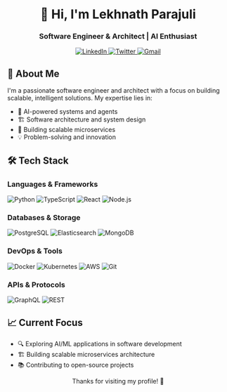 <div align="center">
  <h1>👋 Hi, I'm Lekhnath Parajuli</h1>
  <h3>Software Engineer & Architect | AI Enthusiast</h3>
</div>

<div align="center">
  <p>
    <a href="https://linkedin.com/in/lk-naath" target="_blank">
      <img src="https://img.shields.io/badge/LinkedIn-0077B5?style=flat-square&logo=linkedin&logoColor=white" alt="LinkedIn"/>
    </a>
    <a href="https://twitter.com/lk_naath" target="_blank">
      <img src="https://img.shields.io/badge/Twitter-1DA1F2?style=flat-square&logo=twitter&logoColor=white" alt="Twitter"/>
    </a>
    <a href="mailto:lk.naath@gmail.com">
      <img src="https://img.shields.io/badge/Gmail-D14836?style=flat-square&logo=gmail&logoColor=white" alt="Gmail"/>
    </a>
  </p>
</div>

## 🚀 About Me

I'm a passionate software engineer and architect with a focus on building scalable, intelligent solutions. My expertise lies in:
- 🤖 AI-powered systems and agents
- 🏗️ Software architecture and system design
- 🚀 Building scalable microservices
- 💡 Problem-solving and innovation

## 🛠️ Tech Stack

### Languages & Frameworks
<img src="https://img.shields.io/badge/Python-3776AB?style=flat-square&logo=python&logoColor=white" alt="Python"/>
<img src="https://img.shields.io/badge/TypeScript-007ACC?style=flat-square&logo=typescript&logoColor=white" alt="TypeScript"/>
<img src="https://img.shields.io/badge/React-20232A?style=flat-square&logo=react&logoColor=61DAFB" alt="React"/>
<img src="https://img.shields.io/badge/Node.js-339933?style=flat-square&logo=nodedotjs&logoColor=white" alt="Node.js"/>

### Databases & Storage
<img src="https://img.shields.io/badge/PostgreSQL-316192?style=flat-square&logo=postgresql&logoColor=white" alt="PostgreSQL"/>
<img src="https://img.shields.io/badge/Elasticsearch-005571?style=flat-square&logo=elasticsearch&logoColor=white" alt="Elasticsearch"/>
<img src="https://img.shields.io/badge/MongoDB-47A248?style=flat-square&logo=mongodb&logoColor=white" alt="MongoDB"/>

### DevOps & Tools
<img src="https://img.shields.io/badge/Docker-2496ED?style=flat-square&logo=docker&logoColor=white" alt="Docker"/>
<img src="https://img.shields.io/badge/Kubernetes-326CE5?style=flat-square&logo=kubernetes&logoColor=white" alt="Kubernetes"/>
<img src="https://img.shields.io/badge/AWS-232F3E?style=flat-square&logo=amazonaws&logoColor=white" alt="AWS"/>
<img src="https://img.shields.io/badge/Git-F05032?style=flat-square&logo=git&logoColor=white" alt="Git"/>

### APIs & Protocols
<img src="https://img.shields.io/badge/GraphQL-E10098?style=flat-square&logo=graphql&logoColor=white" alt="GraphQL"/>
<img src="https://img.shields.io/badge/REST-000000?style=flat-square&logo=rest&logoColor=white" alt="REST"/>


## 📈 Current Focus
- 🔍 Exploring AI/ML applications in software development
- 🏗️ Building scalable microservices architecture
- 📚 Contributing to open-source projects

<div align="center">
  <p>Thanks for visiting my profile! 👋</p>
</div>
